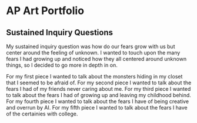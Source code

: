 # AP Art Portfolio 

## Sustained Inquiry Questions
My sustained inquiry question was how do our fears grow with us but center around the feeling of unknown. I wanted to touch upon the many fears I had growing up and noticed how they all centered around unknown things, so I decided to go more in depth in on. 

For my first piece I wanted to talk about the monsters hiding in my closet that I seemed to be afraid of. 
For my second piece I wanted to talk about the fears I had of my friends never caring about me. 
For my third piece I wanted to talk about the fears I had of growing up and leaving my childhood behind.
For my fourth piece I wanted to talk about the fears I have of being creative and overrun by AI. 
For my fifth piece I wanted to talk about the fears I have of the certainies with college. 
